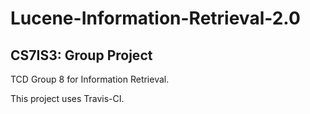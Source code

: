 # Lucene-Information-Retrieval-2.0
## CS7IS3: Group Project
TCD Group 8 for Information Retrieval.


This project uses Travis-CI.
